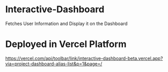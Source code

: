 # Interactive-Dashboard
Fetches User Information and Display it on the Dashboard

# Deployed in Vercel Platform
https://vercel.com/api/toolbar/link/interactive-dashboard-beta.vercel.app?via=project-dashboard-alias-list&p=1&page=/
